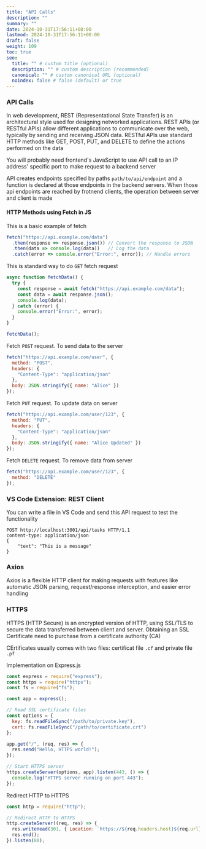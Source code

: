 ```yaml
---
title: "API Calls"
description: ""
summary: ""
date: 2024-10-31T17:56:11+08:00
lastmod: 2024-10-31T17:56:11+08:00
draft: false
weight: 109
toc: true
seo:
  title: "" # custom title (optional)
  description: "" # custom description (recommended)
  canonical: "" # custom canonical URL (optional)
  noindex: false # false (default) or true
---
```


### API Calls

In web development, REST (Representational State Transfer) is an architectural style used for designing networked applications. REST APIs (or RESTful APIs) allow different applications to communicate over the web, typically by sending and receiving JSON data. RESTful APIs use standard HTTP methods like GET, POST, PUT, and DELETE to define the actions performed on the data

You will probably need frontend's JavaScript to use API call to an IP address' specific port to make request to a backend server

API creates endpoints specifled by paths `path/to/api/endpoint` and a function is declared at those endpoints in the backend servers. When those api endpoints are reached by frotnend clients, the operation between server and client is made

#### HTTP Methods using Fetch in JS

This is a basic example of fetch

```js
fetch("https://api.example.com/data")
  .then(response => response.json()) // Convert the response to JSON
  .then(data => console.log(data))   // Log the data
  .catch(error => console.error("Error:", error)); // Handle errors
```

This is standard way to do `GET` fetch request

```js
async function fetchData() {
  try {
    const response = await fetch("https://api.example.com/data");
    const data = await response.json();
    console.log(data);
  } catch (error) {
    console.error("Error:", error);
  }
}

fetchData();
```

Fetch `POST` request. To send data to the server

```js
fetch("https://api.example.com/user", {
  method: "POST",
  headers: {
    "Content-Type": "application/json"
  },
  body: JSON.stringify({ name: "Alice" })
});
```

Fetch `PUT` request. To update data on server

```js
fetch("https://api.example.com/user/123", {
  method: "PUT",
  headers: {
    "Content-Type": "application/json"
  },
  body: JSON.stringify({ name: "Alice Updated" })
});
```

Fetch `DELETE` request. To remove data from server

```js
fetch("https://api.example.com/user/123", {
  method: "DELETE"
});
```

### VS Code Extension: REST Client

You can write a file in VS Code and send this API request to test the functionality

```http {title="example.http"}
POST http://localhost:3001/api/tasks HTTP/1.1
content-type: application/json
{
    "text": "This is a message"
}
```

### Axios

Axios is a flexible HTTP client for making requests with features like automatic JSON parsing, request/response interception, and easier error handling

### HTTPS

HTTPS (HTTP Secure) is an encrypted version of HTTP, using SSL/TLS to secure the data transferred between client and server. Obtaining an SSL Certificate need to purchase from a certificate authority (CA)

CErtificates usually comes with two files: certificat file `.cf` and private file `.pf`

Implementation on Express.js

```js
const express = require("express");
const https = require("https");
const fs = require("fs");

const app = express();

// Read SSL certificate files
const options = {
  key: fs.readFileSync("/path/to/private.key"),
  cert: fs.readFileSync("/path/to/certificate.crt")
};

app.get("/", (req, res) => {
  res.send("Hello, HTTPS world!");
});

// Start HTTPS server
https.createServer(options, app).listen(443, () => {
  console.log("HTTPS server running on port 443");
});
```

Redirect HTTP to HTTPS

```js
const http = require("http");

// Redirect HTTP to HTTPS
http.createServer((req, res) => {
  res.writeHead(301, { Location: `https://${req.headers.host}${req.url}` });
  res.end();
}).listen(80);
```
